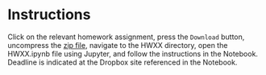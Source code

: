 # Instructions

Click on the relevant homework assignment, 
press the `Download` button, 
uncompress the [zip file](https://en.wikipedia.org/wiki/Zip_(file_format)), 
navigate to the HWXX directory, 
open the HWXX.ipynb file using Jupyter, 
and follow the instructions in the Notebook. 
Deadline is indicated at the Dropbox site referenced in the Notebook. 
